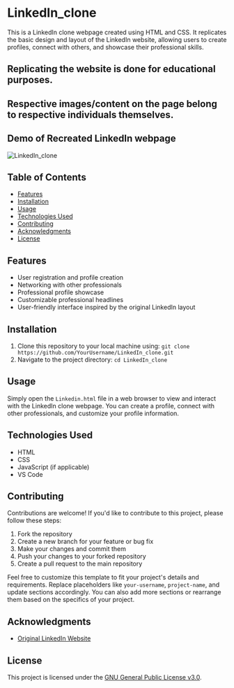 
# LinkedIn_clone
This is a LinkedIn clone webpage created using HTML and CSS. It replicates the basic design and layout of the LinkedIn website, allowing users to create profiles, connect with others, and showcase their professional skills.

## Replicating the website is done for educational purposes.
## Respective images/content on the page belong to respective individuals themselves.

## Demo of Recreated LinkedIn webpage

![LinkedIn_clone](https://github.com/AstikSonawane/LinkedIn_clone/assets/103988783/e07dd9e7-1c26-495c-ad3f-76f55baf576e)


## Table of Contents

- [Features](#features)
- [Installation](#installation)
- [Usage](#usage)
- [Technologies Used](#technologies-used)
- [Contributing](#contributing)
- [Acknowledgments](#acknowledgments)
- [License](#license)

## Features

- User registration and profile creation
- Networking with other professionals
- Professional profile showcase
- Customizable professional headlines
- User-friendly interface inspired by the original LinkedIn layout

## Installation

1. Clone this repository to your local machine using:
   `git clone https://github.com/YourUsername/LinkedIn_clone.git`
2. Navigate to the project directory:
   `cd LinkedIn_clone`

## Usage

Simply open the `Linkedin.html` file in a web browser to view and interact with the LinkedIn clone webpage. You can create a profile, connect with other professionals, and customize your profile information.

## Technologies Used

- HTML
- CSS
- JavaScript (if applicable)
- VS Code

## Contributing

Contributions are welcome! If you'd like to contribute to this project, please follow these steps:

1. Fork the repository
2. Create a new branch for your feature or bug fix
3. Make your changes and commit them
4. Push your changes to your forked repository
5. Create a pull request to the main repository

Feel free to customize this template to fit your project's details and requirements. Replace placeholders like `your-username`, `project-name`, and update sections accordingly. You can also add more sections or rearrange them based on the specifics of your project.

## Acknowledgments

- [Original LinkedIn Website](https://www.linkedin.com/)

## License

This project is licensed under the [GNU General Public License v3.0](LICENSE).
